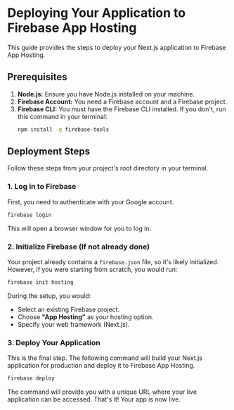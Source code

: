 
# Deploying Your Application to Firebase App Hosting

This guide provides the steps to deploy your Next.js application to Firebase App Hosting.

## Prerequisites

1.  **Node.js:** Ensure you have Node.js installed on your machine.
2.  **Firebase Account:** You need a Firebase account and a Firebase project.
3.  **Firebase CLI:** You must have the Firebase CLI installed. If you don't, run this command in your terminal:
    ```bash
    npm install -g firebase-tools
    ```

## Deployment Steps

Follow these steps from your project's root directory in your terminal.

### 1. Log in to Firebase

First, you need to authenticate with your Google account.

```bash
firebase login
```

This will open a browser window for you to log in.

### 2. Initialize Firebase (If not already done)

Your project already contains a `firebase.json` file, so it's likely initialized. However, if you were starting from scratch, you would run:

```bash
firebase init hosting
```

During the setup, you would:
- Select an existing Firebase project.
- Choose **"App Hosting"** as your hosting option.
- Specify your web framework (Next.js).

### 3. Deploy Your Application

This is the final step. The following command will build your Next.js application for production and deploy it to Firebase App Hosting.

```bash
firebase deploy
```

The command will provide you with a unique URL where your live application can be accessed. That's it! Your app is now live.
